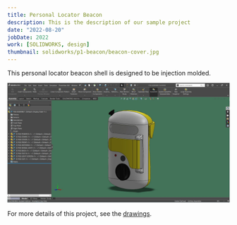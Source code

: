 ```yaml
---
title: Personal Locator Beacon
description: This is the description of our sample project
date: "2022-08-20"
jobDate: 2022
work: [SOLIDWORKS, design]
thumbnail: solidworks/p1-beacon/beacon-cover.jpg
---
```


This personal locator beacon shell is designed to be injection molded.

[![Personal Locator Beacon](beacon-cover.jpg)](beacon-cover.jpg)

For more details of this project, see the 
[drawings](Elizabeth-Hewett_Personal-locator-beacon-drawings-portfolio.pdf "drawings").